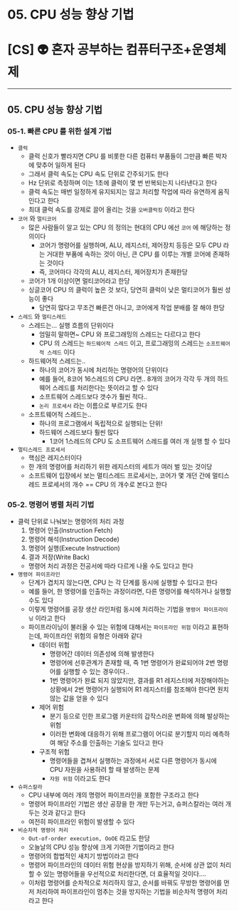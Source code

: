# 05. CPU 성능 향상 기법

# [CS] 👽 혼자 공부하는 컴퓨터구조+운영체제

---

## 05. CPU 성능 향상 기법

### 05-1. 빠른 CPU 를 위한 설계 기법

- `클럭`
  - 클럭 신호가 빨라지면 CPU 를 비롯한 다른 컴퓨터 부품들이 그만큼 빠른 박자에 맞추어 일하게 된다
  - 그래서 클럭 속도는 CPU 속도 단위로 간주되기도 한다
  - Hz 단위로 측정하며 이는 1초에 클럭이 몇 번 반복되는지 나타낸다고 한다
  - 클럭 속도는 매번 일정하게 유지되지는 않고 처리할 작업에 따라 유연하게 움직인다고 한다
  - 최대 클럭 속도를 강제로 끌어 올리는 것을 `오버클럭킹` 이라고 한다
- `코어` 와 `멀티코어`
  - 많은 사람들이 알고 있는 CPU 의 정의는 현대의 CPU 에선 `코어` 에 해당하는 정의이다
    - 코어가 명령어를 실행하며, ALU, 레지스터, 제어장치 등등은 모두 CPU 라는 거대한 부품에 속하는 것이 아닌, 큰 CPU 를 이루는 개별 코어에 존재하는 것이다
    - 즉, 코어마다 각각의 ALU, 레지스터, 제어장치가 존재한당
  - 코어가 1개 이상이면 멀티코어라고 한당
  - 싱글코어 CPU 의 클럭이 높은 것 보다, 당연히 클럭이 낮은 멀티코어가 훨씬 성능이 좋다
    - 당연히 많다고 무조건 빠른건 아니고, 코어에게 작업 분배를 잘 해야 한당
- `스레드` 와 `멀티스레드`
  - 스레드는… 실행 흐름의 단위이다
    - 엄밀히 말하면~ CPU 와 프로그래밍의 스레드는 다르다고 한다
    - CPU 의 스레드는 `하드웨어적 스레드` 이고, 프로그래밍의 스레드는 `소프트웨어적 스레드` 이다
  - 하드웨어적 스레드는..
    - 하나의 코어가 동시에 처리하는 명령어의 단위이다
    - 예를 들어, 8코어 16스레드의 CPU 라면.. 8개의 코어가 각각 두 개의 하드웨어 스레드를 처리한다는 뜻이라고 할 수 있다
    - 소프트웨어 스레드보다 갯수가 훨씬 적다..
    - `논리 프로세서` 라는 이름으로 부르기도 한다
  - 소프트웨어적 스레드는..
    - 하나의 프로그램에서 독립적으로 실행되는 단위!
    - 하드웨어 스레드보다 훨씬 많다
      - 1코어 1스레드의 CPU 도 소프트웨어 스레드를 여러 개 실행 할 수 있다
- `멀티스레드 프로세서`
  - 핵심은 레지스터이다
  - 한 개의 명령어를 처리하기 위한 레지스터의 세트가 여러 벌 있는 것이당
  - 소프트웨어 입장에서 보는 멀티스레드 프로세서는, 코어가 몇 개던 간에 멀티스레드 프로세서의 개수 == CPU 의 개수로 본다고 한다

### 05-2. 명령어 병렬 처리 기법

- 클럭 단위로 나눠보는 명령어의 처리 과정
  1. 명령어 인출(Instruction Fetch)
  2. 명령어 해석(Instruction Decode)
  3. 명령어 실행(Execute Instruction)
  4. 결과 저장(Write Back)
  - 명령어 처리 과정은 전공서에 따라 다르게 나올 수도 있다고 한다
- `명령어 파이프라인`
  - 단계가 겹치지 않는다면, CPU 는 각 단계를 동시에 실행할 수 있다고 한다
  - 예를 들어, 한 명령어를 인출하는 과정이라면, 다른 명령어를 해석하거나 실행할 수도 있다
  - 이렇게 명령어를 공장 생산 라인처럼 동시에 처리하는 기법을 `명령어 파이프라이닝` 이라고 한다
  - 파이프라이닝이 불러올 수 있는 위험에 대해서는 `파이프라인 위험` 이라고 표현하는데, 파이프라인 위험의 유형은 아래와 같다
    - 데이터 위험
      - 명령어간 데이터 의존성에 의해 발생한다
      - 명령어에 선후관계가 존재할 때, 즉 1번 명령어가 완료되어야 2번 명령어를 실행할 수 있는 경우이다..
      - 1번 명령어가 완료 되지 않았지만, 결과를 R1 레지스터에 저장해야하는 상황에서 2번 명령어가 실행되어 R1 레지스터를 참조해야 한다면 원치 않는 값을 얻을 수 있다
    - 제어 위험
      - 분기 등으로 인한 프로그램 카운터의 갑작스러운 변화에 의해 발상하는 위험
      - 이러한 변화에 대응하기 위해 프로그램이 어디로 분기할지 미리 예측하여 해당 주소를 인출하는 기술도 있다고 한다
    - 구조적 위험
      - 명령어들을 겹쳐서 실행하는 과정에서 서로 다른 명령어가 동시에 CPU 자원을 사용하려 할 때 발생하는 문제
      - `자원 위험` 이라고도 한다
- `슈퍼스칼라`
  - CPU 내부에 여러 개의 명령어 파이프라인을 포함한 구조라고 한다
  - 명령어 파이프라인 기법은 생산 공장을 한 개만 두는거고, 슈퍼스칼라는 여러 개 두는 것과 같다고 한다
  - 여전히 파이프라인 위험이 발생할 수 있다
- `비순차적 명령어 처리`
  - `Out-of-order execution, OoOE` 라고도 한당
  - 오늘날의 CPU 성능 향상에 크게 기여한 기법이라고 한다
  - 명령어의 합법적인 새치기 방법이라고 한다
  - 명령어 파이프라인의 데이터 위험 현상을 방지하기 위해, 순서에 상관 없이 처리할 수 있는 명령어들을 우선적으로 처리한다면, 더 효율적일 것이다….
  - 이처럼 명령어를 순차적으로 처리하지 않고, 순서를 바꿔도 무방한 명령어를 먼저 처리하여 파이프라인이 멈추는 것을 방지하는 기법을 비순차적 명령어 처리라고 한다
